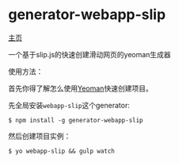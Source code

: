 generator-webapp-slip
=====================

[主页](http://binnng.github.io/generator-webapp-slip)

一个基于slip.js的快速创建滑动网页的yeoman生成器

使用方法：

首先你得了解怎么使用[Yeoman](http://yeoman.io)快速创建项目。

先全局安装`webapp-slip`这个generator:

```
$ npm install -g generator-webapp-slip
```

然后创建项目实例：

```
$ yo webapp-slip && gulp watch
```
